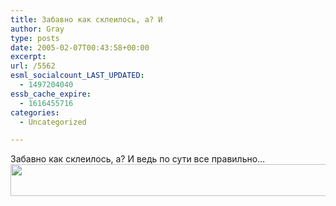 ```yaml
---
title: Забавно как склеилось, а? И
author: Gray
type: posts
date: 2005-02-07T00:43:58+00:00
excerpt:
url: /5562
esml_socialcount_LAST_UPDATED:
  - 1497204040
essb_cache_expire:
  - 1616455716
categories:
  - Uncategorized

---
```








Забавно как склеилось, а? И ведь по сути все правильно&#8230;  
<img src="https://i1.wp.com/www.searchengines.ru/blog/images/kuchmakr.gif?resize=528%2C51" width="528" height="51" alt="" border="0" data-recalc-dims="1" />